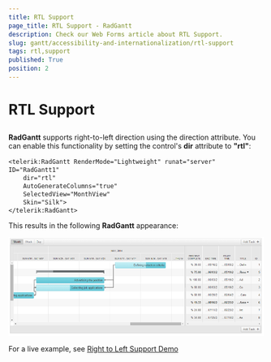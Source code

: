 ```yaml
---
title: RTL Support
page_title: RTL Support - RadGantt
description: Check our Web Forms article about RTL Support.
slug: gantt/accessibility-and-internationalization/rtl-support
tags: rtl,support
published: True
position: 2
---
```


# RTL Support

## 

**RadGantt** supports right-to-left direction using the direction attribute. You can enable this functionality by setting the control's **dir** attribute to **"rtl"**:

````ASP.NET
<telerik:RadGantt RenderMode="Lightweight" runat="server" ID="RadGantt1"
    dir="rtl"
    AutoGenerateColumns="true"
    SelectedView="MonthView"
    Skin="Silk">
</telerik:RadGantt>
````

This results in the following **RadGantt** appearance:

![RadGantt RTL](images/gantt-rtl.png)

For a live example, see [Right to Left Support Demo](https://demos.telerik.com/aspnet-ajax/gantt/examples/accessibility-and-internationalization/right-to-left-support/defaultcs.aspx?isNew=true)
